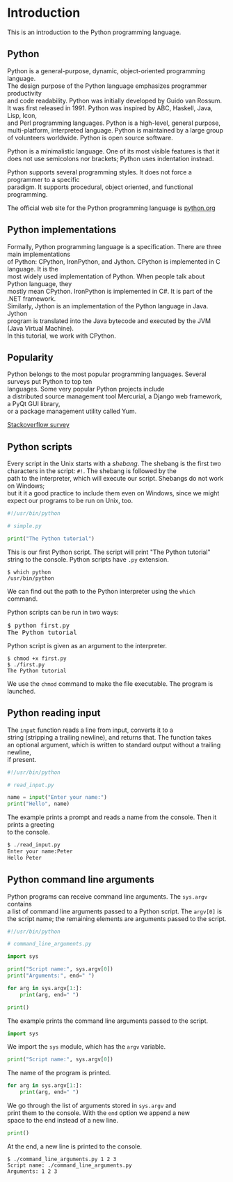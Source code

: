 # Introduction

This is an introduction to the Python programming language.  


## Python

Python is a general-purpose, dynamic, object-oriented programming language.  
The design purpose of the Python language emphasizes programmer productivity  
and code readability. Python was initially developed by Guido van Rossum.  
It was first released in 1991. Python was inspired by ABC, Haskell, Java, Lisp, Icon,  
and Perl  programming languages. Python is a high-level, general purpose,  
multi-platform, interpreted language. Python is maintained by a large group  
of volunteers worldwide. Python is open source software.  

Python is a minimalistic language. One of its most visible features is that it  
does not use semicolons nor brackets; Python uses indentation instead.  

Python supports several programming styles. It does not force a programmer to a specific  
paradigm. It supports procedural, object oriented, and functional programming.  


The official web site for the Python programming language is [python.org](https://python.org")


## Python implementations

Formally, Python programming language is a specification. There are three main implementations  
of Python: CPython, IronPython, and Jython. CPython is implemented in C language. It is the  
most widely used implementation of Python. When people talk about Python language, they  
mostly mean CPython. IronPython is implemented in C#. It is part of the .NET framework.  
Similarly, Jython is an implementation of the Python language in Java. Jython  
program is translated into the Java bytecode and executed by the JVM (Java Virtual Machine).  
In this tutorial, we work with CPython.  
 
## Popularity
 
Python belongs to the most popular programming languages. Several surveys put Python to top ten  
languages. Some very popular Python projects include  
a distributed source management tool Mercurial, a Django web framework, a PyQt GUI library,  
or a package management utility called Yum.  

[Stackoverflow survey ](https://survey.stackoverflow.co/2023/#programming-scripting-and-markup-languages)


## Python scripts

Every script in the Unix starts with a <em>shebang</em>. The shebang is the first two  
characters in the script: <code>#!</code>. The shebang is followed by the  
path to the interpreter, which will execute our script. Shebangs do not work on Windows;  
but it it a good practice to include them even on Windows, since we might expect our 
programs to be run on Unix, too. 


```python
#!/usr/bin/python

# simple.py

print("The Python tutorial")
```

This is our first Python script. The script will print "The Python tutorial"  
string to the console. Python scripts have `.py` extension.  


```
$ which python
/usr/bin/python
```

We can find out the path to the Python interpreter using the <code>which</code> command.  


Python scripts can be run in two ways:  

<pre class="compact">
$ python first.py
The Python tutorial
</pre>

<p>
Python script is given as an argument to the interpreter. 
</p>

```
$ chmod +x first.py 
$ ./first.py 
The Python tutorial
```


We use the <code>chmod</code> command to make the file executable. 
The program is launched.



## Python reading input


The <code>input</code> function reads a line from input, converts it to a  
string (stripping a trailing newline), and returns that. The function takes  
an optional argument, which is written to standard output without a trailing newline,  
if present.


```python
#!/usr/bin/python

# read_input.py

name = input("Enter your name:")
print("Hello", name)
```


The example prints a prompt and reads a name from the console. Then it prints a greeting  
to the console.


```python
$ ./read_input.py 
Enter your name:Peter
Hello Peter
```

## Python command line arguments

Python programs can receive command line arguments. The <code>sys.argv</code> contains  
a list of command line arguments passed to a Python script. The <code>argv[0]</code> is   
the script name; the remaining elements are arguments passed to the script.  
 

```python
#!/usr/bin/python

# command_line_arguments.py

import sys

print("Script name:", sys.argv[0])
print("Arguments:", end=" ")

for arg in sys.argv[1:]:
    print(arg, end=" ")

print()
```

The example prints the command line arguments passed to the script.

```python
import sys
```

We import the <code>sys</code> module, which has the <code>argv</code> variable.

```python
print("Script name:", sys.argv[0])
```


The name of the program is printed.


```python
for arg in sys.argv[1:]:
    print(arg, end=" ")
```


We go through the list of arguments stored in <code>sys.argv</code> and  
print them to the console. With the <code>end</code> option we append a new   
space to the end instead of a new line.  


```python
print()
```

At the end, a new line is printed to the console.


```
$ ./command_line_arguments.py 1 2 3
Script name: ./command_line_arguments.py
Arguments: 1 2 3 
```
